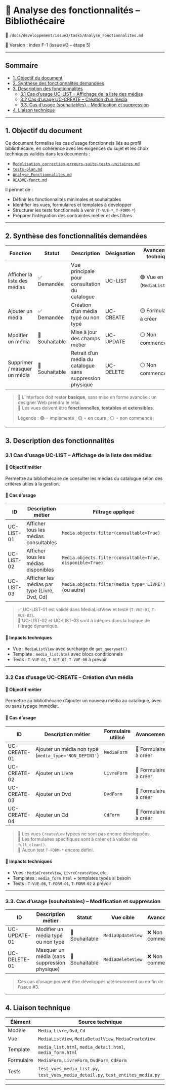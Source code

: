 # 📘 Analyse des fonctionnalités – Bibliothécaire  

📁 `/docs/developpement/issue3/task5/Analyse_Fonctionnalites.md`  

📌 Version : index F-1 (issue #3 – étape 5)

---

## Sommaire

- [1. Objectif du document](#1-objectif-du-document)
- [2. Synthèse des fonctionnalités demandées](#2-synthèse-des-fonctionnalités-demandées)
- [3. Description des fonctionnalités](#3-description-des-fonctionnalités)
  - [3.1 Cas d’usage UC-LIST – Affichage de la liste des médias](#31-cas-dusage-uc-list--affichage-de-la-liste-des-médias)
  - [3.2 Cas d’usage UC-CREATE – Création d’un média](#32-cas-dusage-uc-create--création-dun-média)
  - [3.3. Cas d’usage (souhaitables) – Modification et suppression](#33-cas-dusage-souhaitables--modification-et-suppression-)
- [4. Liaison technique](#4-liaison-technique)

---

## 1. Objectif du document

Ce document formalise les cas d’usage fonctionnels liés au profil bibliothécaire, en cohérence avec les exigences du sujet et les choix techniques validés dans les documents :

- [`Modelisation_correction-erreurs-suite-tests-unitaires.md`](Modelisation_correction-erreurs-suite-tests-unitaires.md)  
- [`tests-plan.md`](tests-plan.md)  
- [`Analyse_Fonctionnalites.md`](../../../fonctionnel/Analyse_Fonctionnalites.md)
- [`README-fonct.md`](../../../fonctionnel/README-fonct.md)

Il permet de :

- Définir les fonctionnalités minimales et souhaitables
- Identifier les vues, formulaires et templates à développer
- Structurer les tests fonctionnels à venir (`T-VUE-*`, `T-FORM-*`)
- Préparer l’intégration des contraintes métier et des filtres

---

## 2. Synthèse des fonctionnalités demandées

| Fonction                     | Statut         | Description                                               | Désignation | Avancement technique              | Tests associés         |
|------------------------------|----------------|-----------------------------------------------------------|-------------|-----------------------------------|------------------------|
| Afficher la liste des médias | ✅ Demandée     | Vue principale pour consultation du catalogue             | UC-LIST     | 🟢 Vue en place (`MediaListView`) | `T-VUE-01`, `T-VUE-02` |
| Ajouter un média             | ✅ Demandée     | Création d’un média typé ou non typé                      | UC-CREATE   | 🟡 Formulaires à créer            | `T-VUE-06` (à définir) |
| Modifier un média            | 🔸 Souhaitable | Mise à jour des champs métier                             | UC-UPDATE   | 	⚪ Non commencé                   | —                      |
| Supprimer / masquer un média | 🔸 Souhaitable | Retrait d’un média du catalogue sans suppression physique | UC-DELETE   | 	⚪ Non commencé                   | —                      |

> 🔹 L’interface doit rester **basique**, sans mise en forme avancée : un designer Web prendra le relai.  
> 🔹 Les vues doivent être **fonctionnelles, testables et extensibles**.
> 
> Légende : 🟢 = implémenté ; 🟡 = en cours ; ⚪ = non commencé

---

## 3. Description des fonctionnalités

### 3.1 Cas d’usage UC-LIST – Affichage de la liste des médias

#### 🎯 Objectif métier  
Permettre au bibliothécaire de consulter les médias du catalogue selon des critères utiles à la gestion.

#### 🧩 Cas d’usage

| ID         | Description métier                            | Filtrage appliqué                                         | Avancement                                 |
|------------|-----------------------------------------------|-----------------------------------------------------------|--------------------------------------------|
| UC-LIST-01 | Afficher tous les médias consultables         | `Media.objects.filter(consultable=True)`                  | ✅ Implémenté                               |
| UC-LIST-02 | Afficher tous les médias disponibles          | `Media.objects.filter(consultable=True, disponible=True)` | 🔸 À intégrer dans get_queryset()          |
| UC-LIST-03 | Afficher les médias par type (Livre, Dvd, Cd) | `Media.objects.filter(media_type='LIVRE')` (ou autre)     | 🔸 À intégrer avec paramètre GET ou filtre |

> ✅ UC-LIST-01 est validé dans MediaListView et testé (`T-VUE-01`, `T-VUE-02`).   
> 🔸 UC-LIST-02 et UC-LIST-03 sont à intégrer dans la logique de filtrage dynamique.

#### 🔧 Impacts techniques

- Vue : `MediaListView` avec surcharge de `get_queryset()`  
- Template : `media_list.html` avec blocs conditionnels  
- Tests : `T-VUE-01`, `T-VUE-02`, `T-VUE-06` à prévoir

---

### 3.2 Cas d’usage UC-CREATE – Création d’un média

#### 🎯 Objectif métier  
Permettre au bibliothécaire d’ajouter un nouveau média au catalogue, avec ou sans typage immédiat.

#### 🧩 Cas d’usage

| ID           | Description métier                                    | Formulaire utilisé | Avancement            |
|--------------|-------------------------------------------------------|--------------------|-----------------------|
| UC-CREATE-01 | Ajouter un média non typé (`media_type='NON_DEFINI'`) | `MediaForm`        | 🔸 Formulaire à créer |
| UC-CREATE-02 | Ajouter un Livre                                      | `LivreForm`        | 🔸 Formulaire à créer |
| UC-CREATE-03 | Ajouter un Dvd                                        | `DvdForm`          | 🔸 Formulaire à créer |
| UC-CREATE-04 | Ajouter un Cd                                         | `CdForm`           | 🔸 Formulaire à créer |

> 🔸 Les vues `CreateView` typées ne sont pas encore développées.  
> 🔸 Les formulaires spécifiques sont à créer et à valider via `full_clean()`.  
> 📌 Aucun test `T-FORM-*` encore défini.

#### 🔧 Impacts techniques

- Vues : `MediaCreateView`, `LivreCreateView`, etc.  
- Templates : `media_form.html` + templates typés si besoin  
- Tests : `T-VUE-06`, `T-FORM-01`, `T-FORM-02` à prévoir

---

### 3.3. Cas d’usage (souhaitables) – Modification et suppression 

| ID           | Description métier                           | Statut         | Vue cible         | Avancement     |
|--------------|----------------------------------------------|----------------|-------------------|----------------|
| UC-UPDATE-01 | Modifier un média typé ou non typé           | 🔸 Souhaitable | `MediaUpdateView` | ❌ Non commencé |
| UC-DELETE-01 | Masquer un média (sans suppression physique) | 🔸 Souhaitable | `MediaDeleteView` | ❌ Non commencé |

> Ces cas d’usage peuvent être développés ultérieurement ou en fin de l'issue #3.

---

## 4. Liaison technique

| Élément     | Source technique                     |
|-------------|--------------------------------------|
| Modèle      | `Media`, `Livre`, `Dvd`, `Cd`        |
| Vue         | `MediaListView`, `MediaDetailView`, `MediaCreateView` |
| Template    | `media_list.html`, `media_detail.html`, `media_form.html` |
| Formulaire  | `MediaForm`, `LivreForm`, `DvdForm`, `CdForm` |
| Tests       | `test_vues_media_list.py`, `test_vues_media_detail.py`, `test_entites_media.py` |

---
